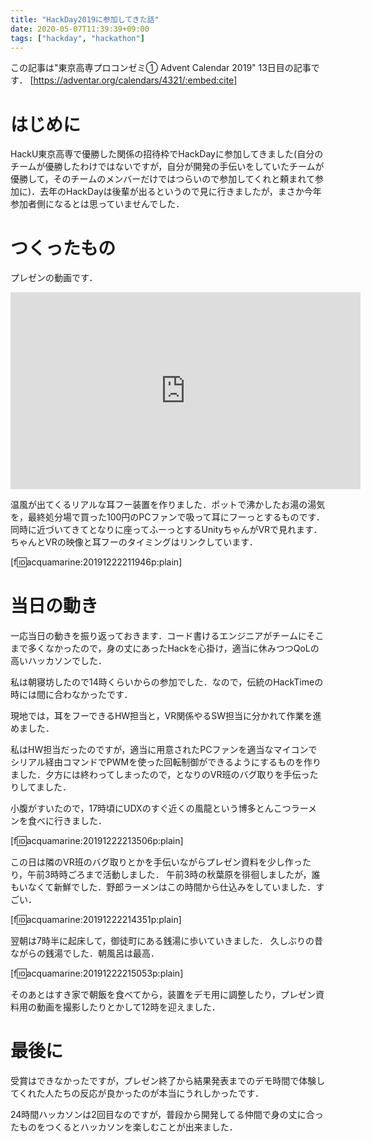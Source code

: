 ```yaml
---
title: "HackDay2019に参加してきた話"
date: 2020-05-07T11:39:39+09:00
tags: ["hackday", "hackathon"]
---
```



この記事は"東京高専プロコンゼミ① Advent Calendar 2019" 13日目の記事です．
[https://adventar.org/calendars/4321/:embed:cite]

# はじめに
HackU東京高専で優勝した関係の招待枠でHackDayに参加してきました(自分のチームが優勝したわけではないですが，自分が開発の手伝いをしていたチームが優勝して，そのチームのメンバーだけではつらいので参加してくれと頼まれて参加に)．去年のHackDayは後輩が出るというので見に行きましたが，まさか今年参加者側になるとは思っていませんでした．

# つくったもの
プレゼンの動画です．
<iframe width="560" height="315" src="https://www.youtube.com/embed/IjeQb_kFLcU" frameborder="0" allow="accelerometer; autoplay; encrypted-media; gyroscope; picture-in-picture" allowfullscreen></iframe>

温風が出てくるリアルな耳フー装置を作りました．ポットで沸かしたお湯の湯気を，最終処分場で買った100円のPCファンで吸って耳にフーっとするものです．同時に近づいてきてとなりに座ってふーっとするUnityちゃんがVRで見れます．ちゃんとVRの映像と耳フーのタイミングはリンクしています．

[f:id:acquamarine:20191222211946p:plain]

# 当日の動き
一応当日の動きを振り返っておきます．コード書けるエンジニアがチームにそこまで多くなかったので，身の丈にあったHackを心掛け，適当に休みつつQoLの高いハッカソンでした．


私は朝寝坊したので14時くらいからの参加でした．なので，伝統のHackTimeの時には間に合わなかったです．

現地では，耳をフーできるHW担当と，VR関係やるSW担当に分かれて作業を進めました．

私はHW担当だったのですが，適当に用意されたPCファンを適当なマイコンでシリアル経由コマンドでPWMを使った回転制御ができるようにするものを作りました．夕方には終わってしまったので，となりのVR班のバグ取りを手伝ったりしてました．

小腹がすいたので，17時頃にUDXのすぐ近くの風龍という博多とんこつラーメンを食べに行きました．

[f:id:acquamarine:20191222213506p:plain]

この日は隣のVR班のバグ取りとかを手伝いながらプレゼン資料を少し作ったり，午前3時時ごろまで活動しました．
午前3時の秋葉原を徘徊しましたが，誰もいなくて新鮮でした．野郎ラーメンはこの時間から仕込みをしていました．すごい．

[f:id:acquamarine:20191222214351p:plain]

翌朝は7時半に起床して，御徒町にある銭湯に歩いていきました．
久しぶりの昔ながらの銭湯でした．朝風呂は最高．

[f:id:acquamarine:20191222215053p:plain]

そのあとはすき家で朝飯を食べてから，装置をデモ用に調整したり，プレゼン資料用の動画を撮影したりとかして12時を迎えました．

# 最後に
受賞はできなかったですが，プレゼン終了から結果発表までのデモ時間で体験してくれた人たちの反応が良かったのが本当にうれしかったです．

24時間ハッカソンは2回目なのですが，普段から開発してる仲間で身の丈に合ったものをつくるとハッカソンを楽しむことが出来ました．



